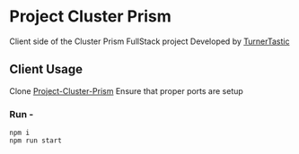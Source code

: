 # Project Cluster Prism

Client side of the Cluster Prism FullStack project
Developed by [TurnerTastic](https://github.com/TurnerTastic1)

## Client Usage

Clone [Project-Cluster-Prism](https://github.com/TurnerTastic1/Project-Cluster-Prism)
Ensure that proper ports are setup
### Run -
    npm i
    npm run start